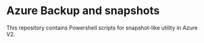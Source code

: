# Azure Backup and snapshots

This repository contains Powershell scripts for snapshot-like utility in Azure V2.

